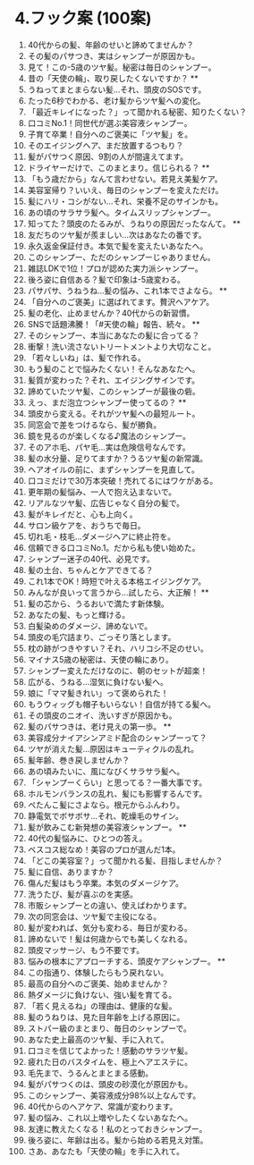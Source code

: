 

# 4.フック案 (100案)

1.  40代からの髪、年齢のせいと諦めてませんか？
2.  その髪のパサつき、実はシャンプーが原因かも。
3.  見て！この-5歳のツヤ髪。秘密は毎日のシャンプー。
4.  昔の「天使の輪」、取り戻したくないですか？ **
5.  うねってまとまらない髪…それ、頭皮のSOSです。
6.  たった6秒でわかる、老け髪からツヤ髪への変化。
7.  「最近キレイになった？」って聞かれる秘密、知りたくない？
8.  口コミNo.1！同世代が選ぶ美容液シャンプー。
9.  子育て卒業！自分へのご褒美に「ツヤ髪」を。
10. そのエイジングヘア、まだ放置するつもり？
11. 髪がパサつく原因、9割の人が間違えてます。
12. ドライヤーだけで、このまとまり。信じられる？ **
13. 「もう歳だから」なんて言わせない。若見え美髪ケア。
14. 美容室帰り？いいえ、毎日のシャンプーを変えただけ。
15. 髪にハリ・コシがない…それ、栄養不足のサインかも。
16. あの頃のサラサラ髪へ。タイムスリップシャンプー。
17. 知ってた？頭皮のたるみが、うねりの原因だったなんて。 **
18. 友だちのツヤ髪が羨ましい…次はあなたの番です。
19. 永久返金保証付き。本気で髪を変えたいあなたへ。
20. このシャンプー、ただのシャンプーじゃありません。
21. 雑誌LDKで1位！プロが認めた実力派シャンプー。
22. 後ろ姿に自信ある？髪で印象は-5歳変わる。
23. パサパサ、うねうね…髪の悩み、これ1本でさよなら。 **
24. 「自分へのご褒美」に選ばれてます。贅沢ヘアケア。
25. 髪の老化、止めませんか？40代からの新習慣。
26. SNSで話題沸騰！「#天使の輪」報告、続々。 **
27. そのシャンプー、本当にあなたの髪に合ってる？
28. 衝撃！洗い流さないトリートメントより大切なこと。
29. 「若々しいね」は、髪で作れる。
30. もう髪のことで悩みたくない！そんなあなたへ。
31. 髪質が変わった？それ、エイジングサインです。
32. 諦めていたツヤ髪、このシャンプーが最後の砦。
33. えっ、まだ泡立つシャンプー使ってるの？ **
34. 頭皮から変える。それがツヤ髪への最短ルート。
35. 同窓会で差をつけるなら、髪が勝負。
36. 鏡を見るのが楽しくなる♪魔法のシャンプー。
37. そのアホ毛、パヤ毛…実は危険信号なんです。
38. 髪の水分量、足りてますか？うるツヤ髪の新常識。
39. ヘアオイルの前に、まずシャンプーを見直して。
40. 口コミだけで30万本突破！売れてるにはワケがある。
41. 更年期の髪悩み、一人で抱え込まないで。
42. リアルなツヤ髪、広告じゃなく自分の髪で。
43. 髪がキレイだと、心も上向く。
44. サロン級ケアを、おうちで毎日。
45. 切れ毛・枝毛…ダメージヘアに終止符を。
46. 信頼できる口コミNo.1。だから私も使い始めた。
47. シャンプー迷子の40代、必見です。
48. 髪の土台、ちゃんとケアできてる？
49. これ1本でOK！時短で叶える本格エイジングケア。
50. みんなが良いって言うから…試したら、大正解！ **
51. 髪の芯から、うるおいで満たす新体験。
52. あなたの髪、もっと輝ける。
53. 白髪染めのダメージ、諦めないで。
54. 頭皮の毛穴詰まり、ごっそり落とします。
55. 枕の跡がつきやすい？それ、ハリコシ不足のせい。
56. マイナス5歳の秘密は、天使の輪にあり。
57. シャンプー変えただけなのに、朝のセットが超楽！
58. 広がる、うねる…湿気に負けない髪へ。
59. 娘に「ママ髪きれい」って褒められた！
60. もうウィッグも帽子もいらない！自信が持てる髪へ。
61. その頭皮のニオイ、洗いすぎが原因かも。
62. 髪のパサつきは、老け見えの第一歩。 **
63. 美容成分ナイアシンアミド配合のシャンプーって？
64. ツヤが消えた髪…原因はキューティクルの乱れ。
65. 髪年齢、巻き戻しませんか？
66. あの頃みたいに、風になびくサラサラ髪へ。
67. 「シャンプーくらい」と思ってる？一番大事です。
68. ホルモンバランスの乱れ、髪にも影響するんです。
69. ぺたんこ髪にさよなら。根元からふんわり。
70. 静電気でボサボサ…それ、乾燥毛のサイン。
71. 髪が飲みこむ新発想の美容液シャンプー。 ** 
72. 40代の髪悩みに、ひとつの答え。
73. ベスコス総なめ！美容のプロが選んだ1本。
74. 「どこの美容室？」って聞かれる髪、目指しませんか？
75. 髪に自信、ありますか？
76. 傷んだ髪はもう卒業。本気のダメージケア。
77. 洗うたび、髪が喜ぶのを実感。
78. 市販シャンプーとの違い、使えばわかります。
79. 次の同窓会は、ツヤ髪で主役になる。
80. 髪が変われば、気分も変わる、毎日が変わる。
81. 諦めないで！髪は何歳からでも美しくなれる。
82. 頭皮マッサージ、もう不要です。
83. 悩みの根本にアプローチする、頭皮ケアシャンプー。 **
84. この指通り、体験したらもう戻れない。
85. 最高の自分へのご褒美、始めませんか？
86. 熱ダメージに負けない、強い髪を育てる。
87. 「若く見えるね」の理由は、健康的な髪。
88. 髪のうねりは、見た目年齢を上げる原因に。
89. ストパー級のまとまり、毎日のシャンプーで。
90. あなた史上最高のツヤ髪、手に入れて。
91. 口コミを信じてよかった！感動のサラツヤ髪。
92. 疲れた日のバスタイムを、極上ヘアエステに。
93. 毛先まで、うるんとまとまる感動。
94. 髪がパサつくのは、頭皮の砂漠化が原因かも。
95. このシャンプー、美容液成分98%以上なんです。
96. 40代からのヘアケア、常識が変わります。
97. 髪の悩み、これ以上増やしたくないあなたへ。
98. 友達に教えたくなる！私のとっておきシャンプー。
99. 後ろ姿に、年齢は出る。髪から始める若見え対策。
100. さあ、あなたも「天使の輪」を手に入れて。
